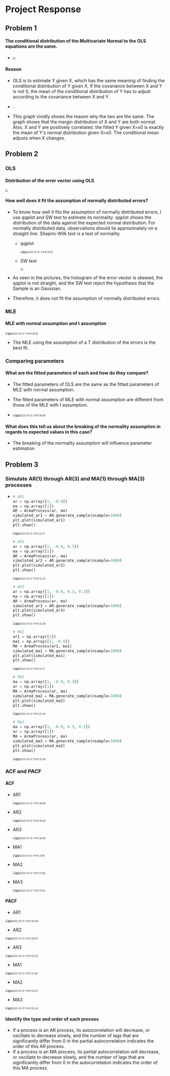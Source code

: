 # Project Response

## Problem 1

#### The conditional distribution of the Multivariate Normal to the OLS equations are the same.

- <img src="/Users/rora/Library/Application Support/typora-user-images/截屏2022-01-13 下午10.15.01.png" style="zoom:50%;" />

#### Reason

- OLS is to estimate Y given X, which has the same meaning of finding the conditional distribution of Y given X. If the covariance between X and Y is not 0, the mean of the conditional distribution of Y has to adjust according to the covariance between X and Y.
- <img src="/Users/rora/PycharmProjects/FinTech590-RiskManagement/Week02/images/截屏2022-01-13 下午10.28.38.png" style="zoom:25%;" />

- This graph vividly shows the reason why the two are the same. The graph shows that the margin distribution of X and Y are both normal. Also, X and Y are positively correlated. the fitted Y given X=x0 is exactly the mean of Y's normal distribution given X=x0. The conditional mean adjusts when X changes.

## Problem 2

### OLS

#### Distribution of the error vector using OLS

<img src="/Users/rora/PycharmProjects/FinTech590-RiskManagement/Week02/images/截屏2022-01-13 下午10.28.08.png" style="zoom:50%;" />

#### How well does it fit the assumption of normally distributed errors?

- To know how well it fits the assumption of normally distributed errors, I use qqplot and SW test to estimate its normality. qqplot shows the distribution of the data against the expected normal distribution. For normally distributed data, observations should lie approximately on a straight line. Shapiro-Wilk test is a test of normality.

  - qqplot

    <img src="/Users/rora/Library/Application Support/typora-user-images/截屏2022-01-13 下午10.34.13.png" alt="截屏2022-01-13 下午10.34.13" style="zoom:50%;" />

  - SW test

    <img src="/Users/rora/Library/Application Support/typora-user-images/截屏2022-01-13 下午10.34.53.png" style="zoom:50%;" />

- As seen in the pictures, the histogram of the error vector is skewed, the qqplot is not straight, and the SW test reject the hypothesis that the Sample is an Gaussian.
- Therefore, it does not fit the assumption of normally distributed errors.

### MLE

#### MLE with normal assumption and t assumption

<img src="/Users/rora/Library/Application Support/typora-user-images/截屏2022-01-13 下午10.45.18.png" alt="截屏2022-01-13 下午10.45.18" style="zoom:50%;" />

- The MLE using the assumption of a T distribution of the errors is the best fit.

### Comparing parameters

#### What are the fitted parameters of each and how do they compare?

- The fitted parameters of OLS are the same as the fitted parameters of MLE with normal assumption. 
- The fitted parameters of MLE with normal assumption are different from those of the MLE with t assumption.

- <img src="/Users/rora/Library/Application Support/typora-user-images/截屏2022-01-13 下午11.09.58.png" alt="截屏2022-01-13 下午11.09.58" style="zoom:50%;" />

#### What does this tell us about the breaking of the normality assumption in regards to expected values in this case?

- The breaking of the normality assumption will influence parameter estimation

## Problem 3

### Simulate AR(1) through AR(3) and MA(1) through MA(3) processes

- ```python
  # AR1
  ar = np.array([1, -0.9])
  ma = np.array([1])
  AR = ArmaProcess(ar, ma)
  simulated_ar1 = AR.generate_sample(nsample=1000)
  plt.plot(simulated_ar1)
  plt.show()
  ```

  <img src="/Users/rora/Library/Application Support/typora-user-images/截屏2022-01-13 下午11.22.17.png" alt="截屏2022-01-13 下午11.22.17" style="zoom:50%;" />

  ```python
  # AR2
  ar = np.array([1, -0.9, 0.3])
  ma = np.array([1])
  AR = ArmaProcess(ar, ma)
  simulated_ar2 = AR.generate_sample(nsample=1000)
  plt.plot(simulated_ar2)
  plt.show()
  ```

  <img src="/Users/rora/Library/Application Support/typora-user-images/截屏2022-01-13 下午11.22.37.png" alt="截屏2022-01-13 下午11.22.37" style="zoom:50%;" />

  ```python
  # AR3
  ar = np.array([1, -0.9, 0.3, 0.2])
  ma = np.array([1])
  AR = ArmaProcess(ar, ma)
  simulated_ar3 = AR.generate_sample(nsample=1000)
  plt.plot(simulated_ar3)
  plt.show()
  ```

  <img src="/Users/rora/Library/Application Support/typora-user-images/截屏2022-01-13 下午11.22.59.png" alt="截屏2022-01-13 下午11.22.59" style="zoom:50%;" />

  ```python
  # MA1
  ar1 = np.array([1])
  ma1 = np.array([1, -0.9])
  MA = ArmaProcess(ar1, ma1)
  simulated_ma1 = MA.generate_sample(nsample=1000)
  plt.plot(simulated_ma1)
  plt.show()
  ```

  <img src="/Users/rora/Library/Application Support/typora-user-images/截屏2022-01-13 下午11.23.17.png" alt="截屏2022-01-13 下午11.23.17" style="zoom:50%;" />

  ```python
  # MA2
  ma = np.array([1, -0.9, 0.3])
  ar = np.array([1])
  MA = ArmaProcess(ar, ma)
  simulated_ma2 = MA.generate_sample(nsample=1000)
  plt.plot(simulated_ma2)
  plt.show()
  ```

  <img src="/Users/rora/Library/Application Support/typora-user-images/截屏2022-01-13 下午11.23.39.png" alt="截屏2022-01-13 下午11.23.39" style="zoom:50%;" />

  ```python
  # MA3
  ma = np.array([1, -0.9, 0.3, 0.2])
  ar = np.array([1])
  MA = ArmaProcess(ar, ma)
  simulated_ma3 = MA.generate_sample(nsample=1000)
  plt.plot(simulated_ma3)
  plt.show()
  ```

  <img src="/Users/rora/Library/Application Support/typora-user-images/截屏2022-01-13 下午11.23.58.png" alt="截屏2022-01-13 下午11.23.58" style="zoom:50%;" />

### ACF and PACF

#### ACF

- AR1

  

  <img src="/Users/rora/Library/Application Support/typora-user-images/截屏2022-01-13 下午11.26.09.png" alt="截屏2022-01-13 下午11.26.09" style="zoom:50%;" />

- AR2

  <img src="/Users/rora/Library/Application Support/typora-user-images/截屏2022-01-13 下午11.26.42.png" alt="截屏2022-01-13 下午11.26.42" style="zoom:50%;" />

- AR3

  <img src="/Users/rora/Library/Application Support/typora-user-images/截屏2022-01-13 下午11.26.59.png" alt="截屏2022-01-13 下午11.26.59" style="zoom:50%;" />

- MA1

  <img src="/Users/rora/Library/Application Support/typora-user-images/截屏2022-01-13 下午11.27.18.png" alt="截屏2022-01-13 下午11.27.18" style="zoom:50%;" />

- MA2

  <img src="/Users/rora/Library/Application Support/typora-user-images/截屏2022-01-13 下午11.27.39.png" alt="截屏2022-01-13 下午11.27.39" style="zoom:50%;" />

- MA3

  <img src="/Users/rora/Library/Application Support/typora-user-images/截屏2022-01-13 下午11.27.54.png" alt="截屏2022-01-13 下午11.27.54" style="zoom:50%;" />

#### PACF

- AR1

<img src="/Users/rora/Library/Application Support/typora-user-images/截屏2022-01-13 下午11.29.48.png" alt="截屏2022-01-13 下午11.29.48" style="zoom:50%;" />

- AR2

<img src="/Users/rora/Library/Application Support/typora-user-images/截屏2022-01-13 下午11.30.07.png" alt="截屏2022-01-13 下午11.30.07" style="zoom:50%;" />

- AR3

<img src="/Users/rora/Library/Application Support/typora-user-images/截屏2022-01-13 下午11.30.25.png" alt="截屏2022-01-13 下午11.30.25" style="zoom:50%;" />

- MA1

<img src="/Users/rora/Library/Application Support/typora-user-images/截屏2022-01-13 下午11.31.48.png" alt="截屏2022-01-13 下午11.31.48" style="zoom:50%;" />

- MA2

<img src="/Users/rora/Library/Application Support/typora-user-images/截屏2022-01-13 下午11.32.07.png" alt="截屏2022-01-13 下午11.32.07" style="zoom:50%;" />

- MA3

<img src="/Users/rora/Library/Application Support/typora-user-images/截屏2022-01-13 下午11.32.24.png" alt="截屏2022-01-13 下午11.32.24" style="zoom:50%;" />

#### Identify the type and order of each process

- If a process is an AR process, its autocorrelation will decrease, or oscillate to decrease slowly, and the number of lags that are significantly differ from 0 in the partial autocorrelation indicates the order of this AR process.
- If a process is an MA process, its partial autocorrelation will decrease, or oscillate to decrease slowly, and the number of lags that are significantly differ from 0 in the autocorrelation indicates the order of this MA process.